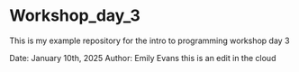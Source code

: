 # Workshop_day_3
This is my example repository for the intro to programming workshop day 3

Date: January 10th, 2025
Author: Emily Evans
this is an edit in the cloud
